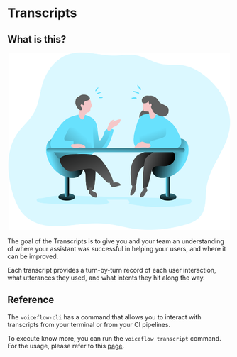 # Transcripts

## What is this?

<p align="center">
  <img alt="Flow" src="/images/transcript.png" style="height:400px;width:500px" />
</p>

The goal of the Transcripts is to give you and your team an understanding of where your assistant was successful in helping your users, and where it can be improved.

Each transcript provides a turn-by-turn record of each user interaction, what utterances they used, and what intents they hit along the way.

## Reference

The `voiceflow-cli` has a command that allows you to interact with transcripts from your terminal or from your CI pipelines.

To execute know more, you can run the `voiceflow transcript` command. For the usage, please refer to this [page](/cmd/voiceflow_transcript).
